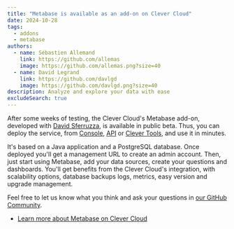 ```yaml
---
title: "Metabase is available as an add-on on Clever Cloud"
date: 2024-10-28
tags:
  - addons
  - metabase
authors:
  - name: Sébastien Allemand
    link: https://github.com/allemas
    image: https://github.com/allemas.png?size=40
  - name: David Legrand
    link: https://github.com/davlgd
    image: https://github.com/davlgd.png?size=40
description: Analyze and explore your data with ease
excludeSearch: true
---
```


After some weeks of testing, the Clever Cloud's Metabase add-on, developed with [David Sferruzza](https://david.sferruzza.fr/), is available in public beta. Thus, you can deploy the service, from [Console](https://console.clever-cloud.com/users/me/addons/new), [API](/api) or [Clever Tools](https://github.com/CleverCloud/clever-tools), and use it in minutes.

It's based on a Java application and a PostgreSQL database. Once deployed you'll get a management URL to create an admin account. Then, just start using Metabase, add your data sources, create your questions and dashboards. You'll get benefits from the Clever Cloud's integration, with scalability options, database backups logs, metrics, easy version and upgrade management.

Feel free to let us know what you think and ask your questions in [our GitHub Community](https://github.com/CleverCloud/Community/discussions/categories/metabase).

- [Learn more about Metabase on Clever Cloud](/doc/addons/metabase/)
